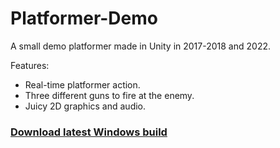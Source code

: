 # Platformer-Demo
 
A small demo platformer made in Unity in 2017-2018 and 2022.

Features:
- Real-time platformer action.
- Three different guns to fire at the enemy.
- Juicy 2D graphics and audio.

### [Download latest Windows build](https://github.com/andreaswitzen/Platformer-Demo/releases/download/v1.0.0/Platformer-Demo-Build.v1.0.0.zip)
